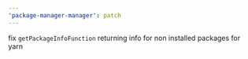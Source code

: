 ```yaml
---
'package-manager-manager': patch
---
```


fix `getPackageInfoFunction` returning info for non installed packages for yarn
